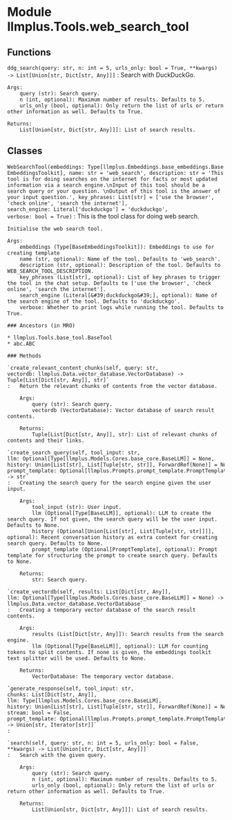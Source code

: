 Module llmplus.Tools.web_search_tool
====================================

Functions
---------

    
`ddg_search(query: str, n: int = 5, urls_only: bool = True, **kwargs) ‑> List[Union[str, Dict[str, Any]]]`
:   Search with DuckDuckGo.
    
    Args:
        query (str): Search query.
        n (int, optional): Maximum number of results. Defaults to 5.
        urls_only (bool, optional): Only return the list of urls or return other information as well. Defaults to True.
    
    Returns:
        List[Union[str, Dict[str, Any]]]: List of search results.

Classes
-------

`WebSearchTool(embeddings: Type[llmplus.Embeddings.base_embeddings.BaseEmbeddingsToolkit], name: str = 'web_search', description: str = 'This tool is for doing searches on the internet for facts or most updated information via a search engine.\nInput of this tool should be a search query or your question. \nOutput of this tool is the answer of your input question.', key_phrases: List[str] = ['use the browser', 'check online', 'search the internet'], search_engine: Literal['duckduckgo'] = 'duckduckgo', verbose: bool = True)`
:   This is the tool class for doing web search.
        
    
    Initialise the web search tool.
    
    Args:
        embeddings (Type[BaseEmbeddingsToolkit]): Embeddings to use for creating template
        name (str, optional): Name of the tool. Defaults to 'web_search'.
        description (str, optional): Description of the tool. Defaults to WEB_SEARCH_TOOL_DESCRIPTION.
        key_phrases (List[str], optional): List of key phrases to trigger the tool in the chat setup. Defaults to ['use the browser', 'check online', 'search the internet'].
        search_engine (Literal[&#39;duckduckgo&#39;], optional): Name of the search engine of the tool. Defaults to 'duckduckgo'.
        verbose: Whether to print logs while running the tool. Defaults to True.

    ### Ancestors (in MRO)

    * llmplus.Tools.base_tool.BaseTool
    * abc.ABC

    ### Methods

    `create_relevant_content_chunks(self, query: str, vectordb: llmplus.Data.vector_database.VectorDatabase) ‑> Tuple[List[Dict[str, Any]], str]`
    :   Return the relevant chunks of contents from the vector database.
        
        Args:
            query (str): Search query.
            vectordb (VectorDatabase): Vector database of search result contents.
        
        Returns:
            Tuple[List[Dict[str, Any]], str]: List of relevant chunks of contents and their links.

    `create_search_query(self, tool_input: str, llm: Optional[Type[llmplus.Models.Cores.base_core.BaseLLM]] = None, history: Union[List[str], List[Tuple[str, str]], ForwardRef(None)] = None, prompt_template: Optional[llmplus.Prompts.prompt_template.PromptTemplate] = None) ‑> str`
    :   Creating the search query for the search engine given the user input.
        
        Args:
            tool_input (str): User input.
            llm (Optional[Type[BaseLLM]], optional): LLM to create the search query. If not given, the search query will be the user input. Defaults to None.
            history (Optional[Union[List[str], List[Tuple[str, str]]]], optional): Recent conversation history as extra context for creating search query. Defaults to None.
            prompt_template (Optional[PromptTemplate], optional): Prompt template for structuring the prompt to create search query. Defaults to None.
        
        Returns:
            str: Search query.

    `create_vectordb(self, results: List[Dict[str, Any]], llm: Optional[Type[llmplus.Models.Cores.base_core.BaseLLM]] = None) ‑> llmplus.Data.vector_database.VectorDatabase`
    :   Creating a temporary vector database of the search result contents.
        
        Args:
            results (List[Dict[str, Any]]): Search results from the search engine.
            llm (Optional[Type[BaseLLM]], optional): LLM for counting tokens to split contents. If none is given, the embeddings toolkit text splitter will be used. Defaults to None.
        
        Returns:
            VectorDatabase: The temporary vector database.

    `generate_response(self, tool_input: str, chunks: List[Dict[str, Any]], llm: Type[llmplus.Models.Cores.base_core.BaseLLM], history: Union[List[str], List[Tuple[str, str]], ForwardRef(None)] = None, stream: bool = False, prompt_template: Optional[llmplus.Prompts.prompt_template.PromptTemplate] = None) ‑> Union[str, Iterator[str]]`
    :

    `search(self, query: str, n: int = 5, urls_only: bool = False, **kwargs) ‑> List[Union[str, Dict[str, Any]]]`
    :   Search with the given query.
        
        Args:
            query (str): Search query.
            n (int, optional): Maximum number of results. Defaults to 5.
            urls_only (bool, optional): Only return the list of urls or return other information as well. Defaults to True.
        
        Returns:
            List[Union[str, Dict[str, Any]]]: List of search results.